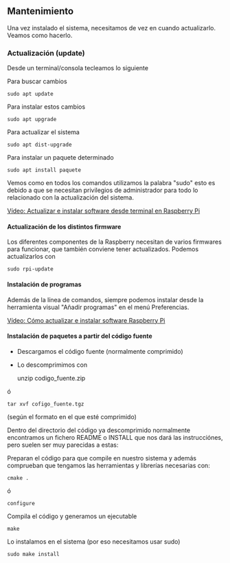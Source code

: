 ## Mantenimiento

Una vez instalado el sistema, necesitamos de vez en cuando actualizarlo. Veamos como hacerlo.

### Actualización (update)

Desde un terminal/consola tecleamos lo siguiente

Para buscar cambios

	sudo apt update

Para instalar estos cambios

	sudo apt upgrade

Para actualizar el sistema

	sudo apt dist-upgrade

Para instalar un paquete determinado

	sudo apt install paquete

Vemos como en todos los comandos utilizamos la palabra "sudo" esto es debido a que se necesitan privilegios de administrador para todo lo relacionado con la actualización del sistema.


[Vídeo: Actualizar e instalar software desde terminal en Raspberry Pi](https://youtu.be/BaVfTWFUHtU)

#### Actualización de los distintos firmware

Los diferentes componentes de la Raspberry necesitan de varios firmwares para funcionar, que también conviene tener actualizados. Podemos actualizarlos con


	sudo rpi-update

#### Instalación de programas

Además de la línea de comandos, siempre podemos instalar desde la herramienta visual "Añadir programas" en el menú Preferencias.

[Vídeo: Cómo actualizar e instalar software Raspberry Pi](https://youtu.be/3eeIHe-NCZs)

#### Instalación de paquetes a partir del código fuente

* Descargamos el código fuente (normalmente comprimido)
* Lo descomprimimos con

	unzip codigo_fuente.zip

ó

	tar xvf cofigo_fuente.tgz

(según el formato en el que esté comprimido)

Dentro del directorio del código ya descomprimido normalmente encontramos un fichero README o INSTALL que nos dará las instrucciónes, pero suelen ser muy parecidas a estas:

Preparan el código para que compile en nuestro sistema y además comprueban que tengamos las herramientas y librerías necesarias con:

	cmake .

ó

	configure

Compila el código y generamos un ejecutable

	make

Lo instalamos en el sistema (por eso necesitamos usar sudo)

	sudo make install